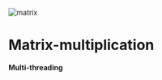 ![matrix](https://user-images.githubusercontent.com/96186143/224593605-42bf84b5-c3ae-4a88-af61-3edfc4b6de5a.png)
# Matrix-multiplication
**Multi-threading**
